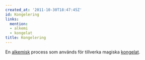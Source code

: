 ```yaml
---
created_at: '2011-10-30T18:47:45Z'
id: Kongelering
links:
  mention:
  - alkemi
  - kongelat
title: Kongelering
---
```


En [alkemisk] process som används för tillverka magiska [kongelat].

  [alkemisk]: alkemi
  [kongelat]: kongelat